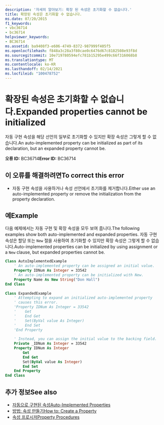 ```yaml
---
description: '자세히 알아보기: 확장 된 속성은 초기화할 수 없습니다.'
title: 확장된 속성은 초기화할 수 없습니다.
ms.date: 07/20/2015
f1_keywords:
- vbc36714
- bc36714
helpviewer_keywords:
- BC36714
ms.assetid: ba9408f3-e606-4749-8372-987999f405f5
ms.openlocfilehash: f848a3c28a3f80cae0c6476d67c8182508e93f8d
ms.sourcegitcommit: 10e719780594efc781b15295e499c66f316068b8
ms.translationtype: MT
ms.contentlocale: ko-KR
ms.lasthandoff: 02/14/2021
ms.locfileid: "100478752"
---
```

# <a name="expanded-properties-cannot-be-initialized"></a><span data-ttu-id="023b0-103">확장된 속성은 초기화할 수 없습니다.</span><span class="sxs-lookup"><span data-stu-id="023b0-103">Expanded properties cannot be initialized</span></span>

<span data-ttu-id="023b0-104">자동 구현 속성을 해당 선언의 일부로 초기화할 수 있지만 확장 속성은 그렇게 할 수 없습니다.</span><span class="sxs-lookup"><span data-stu-id="023b0-104">An auto-implemented property can be initialized as part of its declaration, but an expanded property cannot be.</span></span>  
  
 <span data-ttu-id="023b0-105">**오류 ID:** BC36714</span><span class="sxs-lookup"><span data-stu-id="023b0-105">**Error ID:** BC36714</span></span>  
  
## <a name="to-correct-this-error"></a><span data-ttu-id="023b0-106">이 오류를 해결하려면</span><span class="sxs-lookup"><span data-stu-id="023b0-106">To correct this error</span></span>  
  
- <span data-ttu-id="023b0-107">자동 구현 속성을 사용하거나 속성 선언에서 초기화를 제거합니다.</span><span class="sxs-lookup"><span data-stu-id="023b0-107">Either use an auto-implemented property or remove the initialization from the property declaration.</span></span>  
  
## <a name="example"></a><span data-ttu-id="023b0-108">예</span><span class="sxs-lookup"><span data-stu-id="023b0-108">Example</span></span>  

 <span data-ttu-id="023b0-109">다음 예제에서는 자동 구현 및 확장 속성을 모두 보여 줍니다.</span><span class="sxs-lookup"><span data-stu-id="023b0-109">The following examples show both auto-implemented and expanded properties.</span></span> <span data-ttu-id="023b0-110">자동 구현 속성은 할당 또는 `New` 절을 사용하여 초기화할 수 있지만 확장 속성은 그렇게 할 수 없습니다.</span><span class="sxs-lookup"><span data-stu-id="023b0-110">Auto-implemented properties can be initialized by using assignment or a `New` clause, but expanded properties cannot be.</span></span>  
  
```vb  
Class AutoImplementedExample  
    ' An auto-implemented property can be assigned an initial value.  
    Property IDNum As Integer = 33542  
    ' An auto-implemented property can be initialized with New.  
    Property Name As New String("Don Hall")  
End Class  
  
Class ExpandedExample  
    ' Attempting to expand an initialized auto-implemented property  
    ' causes this error.  
    'Property IDNum As Integer = 33542  
    '    Get  
    '    End Get  
    '    Set(ByVal value As Integer)  
    '    End Set  
    'End Property  
  
    ' Instead, you can assign the initial value to the backing field.  
    Private _IDNum As Integer = 33542  
    Property IDNum As Integer  
        Get  
        End Get  
        Set(ByVal value As Integer)  
        End Set  
    End Property  
End Class  
```  
  
## <a name="see-also"></a><span data-ttu-id="023b0-111">추가 정보</span><span class="sxs-lookup"><span data-stu-id="023b0-111">See also</span></span>

- [<span data-ttu-id="023b0-112">자동으로 구현된 속성</span><span class="sxs-lookup"><span data-stu-id="023b0-112">Auto-Implemented Properties</span></span>](../programming-guide/language-features/procedures/auto-implemented-properties.md)
- [<span data-ttu-id="023b0-113">방법: 속성 만들기</span><span class="sxs-lookup"><span data-stu-id="023b0-113">How to: Create a Property</span></span>](../programming-guide/language-features/procedures/how-to-create-a-property.md)
- [<span data-ttu-id="023b0-114">속성 프로시저</span><span class="sxs-lookup"><span data-stu-id="023b0-114">Property Procedures</span></span>](../programming-guide/language-features/procedures/property-procedures.md)
